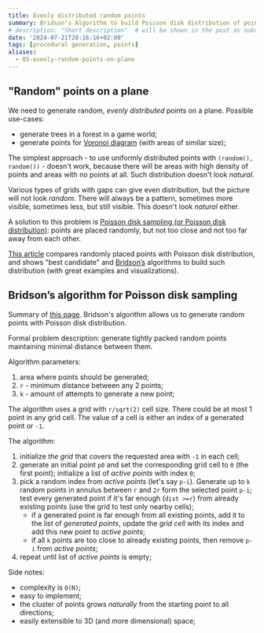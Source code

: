 ```yaml
---
title: Evenly distributed random points
summary: Bridson’s Algorithm to build Poisson disk distribution of points  # will be shown on a post card on the main page
# description: "Short description"  # will be shown in the post as subtitle
date: '2024-07-21T20:16:16+02:00'
tags: [procedural generation, points]
aliases:
  - 05-evenly-random-points-on-plane
---
```


## "Random" points on a plane

We need to generate random, _evenly distributed_ points on a plane.
Possible use-cases:

- generate trees in a forest in a game world;
- generate points for [Voronoi diagram](https://en.wikipedia.org/wiki/Voronoi_diagram)
  (with areas of similar size);

The simplest approach - to use uniformly distributed points with `(random(), random())` - doesn't work,
because there will be areas with high density of points and areas with no points at all.
Such distribution doesn't look _natural_.

Various types of grids with gaps can give even distribution, but the picture will not look _random_.
There will always be a pattern, sometimes more visible, sometimes less, but still visible. This
doesn't look _natural_ either.

A solution to this problem is [Poisson disk sampling (or Poisson disk distribution)](https://en.wikipedia.org/wiki/Supersampling#Poisson_disk):
points are placed randomly, but not too close and not too far away from each other.

[This article](https://bost.ocks.org/mike/algorithms/) compares randomly placed points with
Poisson disk distribution, and shows "best candidate" and [Bridson’s](https://www.cs.ubc.ca/~rbridson/docs/bridson-siggraph07-poissondisk.pdf)
algorithms to build such distribution (with great examples and visualizations).

## Bridson’s algorithm for Poisson disk sampling

Summary of [this page](https://sighack.com/post/poisson-disk-sampling-bridsons-algorithm).
Bridson's algorithm allows us to generate random points with Poisson disk distribution.

Formal problem description: generate tightly packed random points maintaining minimal distance between them.

Algorithm parameters:

1. area where points should be generated;
1. `r` - minimum distance between any 2 points;
1. `k` - amount of attempts to generate a new point;

The algorithm uses a grid with `r/sqrt(2)` cell size. There could be at most 1 point in any grid cell.
The value of a cell is either an index of a generated point or `-1`.

The algorithm:

1. initialize _the grid_ that covers the requested area with `-1` in each cell;
1. generate an initial point `p0` and set the corresponding grid cell to `0` (the first point);
   initialize a list of _active points_ with index `0`;
1. pick a random index from _active points_ (let's say `p-i`). Generate up to `k` random points in annulus between `r`
   and `2r` form the selected point `p-i`; test every generated point if it's far enough (`dist >=r`)
   from already existing points (use the grid to test only nearby cells);
   - if a generated point is far enough from all existing points, add it to the list of _generated points_,
     update the _grid cell_ with its index and add this new point to _active points_;
   - if all `k` points are too close to already existing points, then remove `p-i` from _active points_;
1. repeat until list of _active points_ is empty;

Side notes:

- complexity is `O(N)`;
- easy to implement;
- the cluster of points grows _naturally_ from the starting point to all directions;
- easily extensible to 3D (and more dimensional) space;
